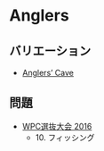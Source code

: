 # Anglers

## バリエーション
- [Anglers’ Cave](anglers-cave.md)

## 問題
- [WPC選抜大会 2016](../questions/jwpc2016.md)
	- 10\. フィッシング
